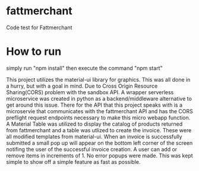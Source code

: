 # fattmerchant
Code test for Fattmerchant

# How to run
simply run "npm install"
then execute the command "npm start"

This project utilizes the material-ui library for graphics.
This was all done in a hurry, but with a goal in mind. Due to Cross Origin Resource
Sharing(CORS) problem with the sandbox API. A wrapper serverless microservice was created in python as a backend/middleware alternative to get around this issue. 
There for the API that this project speaks with is a microservie that communicates
with the fattmerchant API and has the CORS preflight request endpoints necessary
to make this micro webapp function. A Material Table was utilized to display the catalog of products returned from fattmerchant and a table was utlized to create the invoice. These were all modified templates from material-ui. When an invoice is successfully submitted a small pop up will appear on the bottom left corner of the screen notifing the user of the successful invoice creation. A user can add or remove items in increments of 1. No error popups were made. This was kept simple to show off a simple feature as fast as possible.